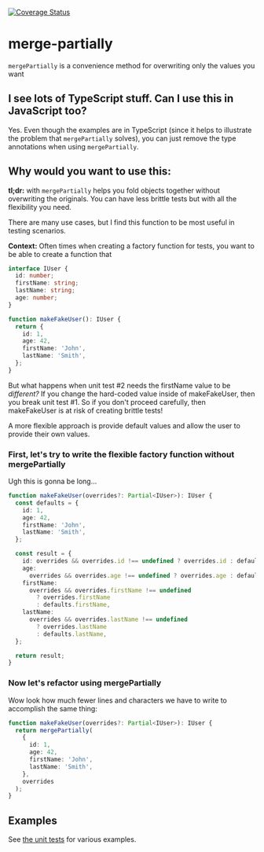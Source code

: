 [![Coverage Status](https://coveralls.io/repos/github/dgreene1/merge-partially/badge.svg?branch=master)](https://coveralls.io/github/dgreene1/merge-partially?branch=master)

# merge-partially

`mergePartially` is a convenience method for overwriting only the values you want

## I see lots of TypeScript stuff. Can I use this in JavaScript too?

Yes. Even though the examples are in TypeScript (since it helps to illustrate the problem that `mergePartially` solves), you can just remove the type annotations when using `mergePartially`.

## Why would you want to use this:

**tl;dr:** with `mergePartially` helps you fold objects together without overwriting the originals. You can have less brittle tests but with all the flexibility you need.

There are many use cases, but I find this function to be most useful in testing scenarios.

**Context:** Often times when creating a factory function for tests, you want to be able to create a function that

```typescript
interface IUser {
  id: number;
  firstName: string;
  lastName: string;
  age: number;
}

function makeFakeUser(): IUser {
  return {
    id: 1,
    age: 42,
    firstName: 'John',
    lastName: 'Smith',
  };
}
```

But what happens when unit test #2 needs the firstName value to be _different?_ If you change the hard-coded value inside of makeFakeUser, then you break unit test #1. So if you don't proceed carefully, then makeFakeUser is at risk of creating brittle tests!

A more flexible approach is provide default values and allow the user to provide their own values.

### First, let's try to write the flexible factory function without mergePartially

Ugh this is gonna be long...

```typescript
function makeFakeUser(overrides?: Partial<IUser>): IUser {
  const defaults = {
    id: 1,
    age: 42,
    firstName: 'John',
    lastName: 'Smith',
  };

  const result = {
    id: overrides && overrides.id !== undefined ? overrides.id : defaults.id,
    age:
      overrides && overrides.age !== undefined ? overrides.age : defaults.age,
    firstName:
      overrides && overrides.firstName !== undefined
        ? overrides.firstName
        : defaults.firstName,
    lastName:
      overrides && overrides.lastName !== undefined
        ? overrides.lastName
        : defaults.lastName,
  };

  return result;
}
```

### Now let's refactor using mergePartially

Wow look how much fewer lines and characters we have to write to accomplish the same thing:

```typescript
function makeFakeUser(overrides?: Partial<IUser>): IUser {
  return mergePartially(
    {
      id: 1,
      age: 42,
      firstName: 'John',
      lastName: 'Smith',
    },
    overrides
  );
}
```

## Examples

See [the unit tests](https://github.com/dgreene1/merge-partially/blob/master/src/index.spec.ts) for various examples.
